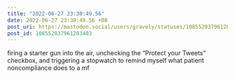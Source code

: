 ```yaml
---
title: "2022-06-27 23:30:49.56"
date: 2022-06-27 23:30:49.56 +00
post_uri: https://mastodon.social/users/gravely/statuses/108552037961203403
post_id: 108552037961203403
---
```

firing a starter gun into the air, unchecking the “Protect your Tweets” checkbox, and triggering a stopwatch to remind myself what patient noncompliance does to a mf



